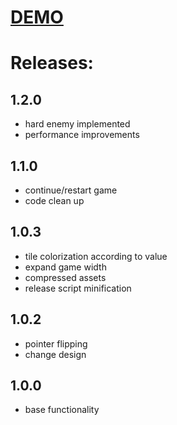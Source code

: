 # [DEMO](https://triamero.github.io/max8/)

# Releases:

## 1.2.0
- hard enemy implemented
- performance improvements

## 1.1.0
- continue/restart game
- code clean up

## 1.0.3
- tile colorization according to value
- expand game width
- compressed assets
- release script minification

## 1.0.2
- pointer flipping
- change design

## 1.0.0
- base functionality

